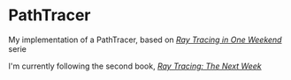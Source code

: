 # PathTracer
My implementation of a PathTracer, based on [_Ray Tracing in One Weekend_](https://raytracing.github.io/books/RayTracingInOneWeekend.html) serie

I'm currently following the second book, [_Ray Tracing: The Next Week_](https://raytracing.github.io/books/RayTracingTheNextWeek.html)
